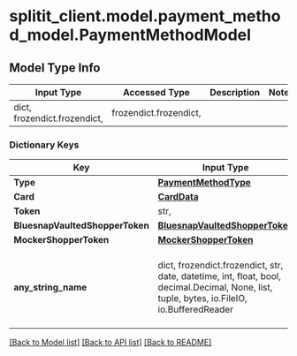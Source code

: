 # splitit_client.model.payment_method_model.PaymentMethodModel

## Model Type Info
Input Type | Accessed Type | Description | Notes
------------ | ------------- | ------------- | -------------
dict, frozendict.frozendict,  | frozendict.frozendict,  |  | 

### Dictionary Keys
Key | Input Type | Accessed Type | Description | Notes
------------ | ------------- | ------------- | ------------- | -------------
**Type** | [**PaymentMethodType**](PaymentMethodType.md) | [**PaymentMethodType**](PaymentMethodType.md) |  | 
**Card** | [**CardData**](CardData.md) | [**CardData**](CardData.md) |  | [optional] 
**Token** | str,  | str,  |  | [optional] 
**BluesnapVaultedShopperToken** | [**BluesnapVaultedShopperToken**](BluesnapVaultedShopperToken.md) | [**BluesnapVaultedShopperToken**](BluesnapVaultedShopperToken.md) |  | [optional] 
**MockerShopperToken** | [**MockerShopperToken**](MockerShopperToken.md) | [**MockerShopperToken**](MockerShopperToken.md) |  | [optional] 
**any_string_name** | dict, frozendict.frozendict, str, date, datetime, int, float, bool, decimal.Decimal, None, list, tuple, bytes, io.FileIO, io.BufferedReader | frozendict.frozendict, str, BoolClass, decimal.Decimal, NoneClass, tuple, bytes, FileIO | any string name can be used but the value must be the correct type | [optional]

[[Back to Model list]](../../README.md#documentation-for-models) [[Back to API list]](../../README.md#documentation-for-api-endpoints) [[Back to README]](../../README.md)

